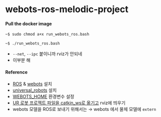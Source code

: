 # webots-ros-melodic-project


#### Pull the docker image 
```bash 
~$ sudo chmod a+x run_webots_ros.bash

~$ ./run_webots_ros.bash
```

* ```--net```, ```--ipc``` 붙이니까 rviz가 안되네 
* 이부분 해









#### Reference 
* [ROS](http://wiki.ros.org/Distributions) & [webots](https://cyberbotics.com/) 설치 
* [universal_robots](http://wiki.ros.org/universal_robots) 설치 
* [WEBOTS_HOME](https://cyberbotics.com/doc/guide/tutorial-8-using-ros) 환경변수 설정 
* [UR 로봇 프로젝트 파일을 catkin_ws로 옮기고](https://cyberbotics.com/doc/guide/ure) rviz에 띄우기 
* webots 모델을 ROS로 보내기 위해서는 → webots 에서 물체 모델에 ```extern```
